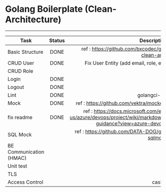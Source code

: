 # Golang Boilerplate (Clean-Architecture)

----

| Task | Status | Description |  
|-----------|:-----------:|-----------:|  
| Basic Structure | DONE | ref : https://github.com/bxcodec/go-clean-arch | 
| CRUD User | DONE | Fix User Entity (add email, role, etc) |
| CRUD Role |  |  |  
| Login | DONE |  | 
| Logout | DONE |  | 
| Lint | DONE | golangci-lint | 
| Mock | DONE | ref : https://github.com/vektra/mockery |
| fix readme | DONE | ref : https://docs.microsoft.com/en-us/azure/devops/project/wiki/markdown-guidance?view=azure-devops |
| SQL Mock |  | ref : https://github.com/DATA-DOG/go-sqlmock |
| BE Communication (HMAC) |  |  |
| Unit test |  |  |
| TLS |  |  |
| Access Control |  | casbin | 
